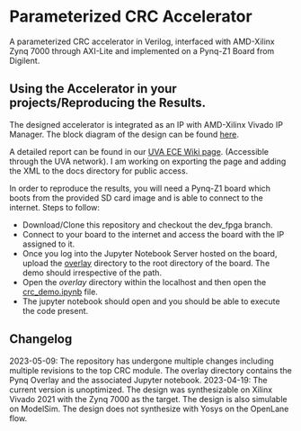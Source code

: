 # Parameterized CRC Accelerator
A parameterized CRC accelerator in Verilog, interfaced with AMD-Xilinx Zynq 7000 through AXI-Lite
and implemented on a Pynq-Z1 Board from Digilent.

## Using the Accelerator in your projects/Reproducing the Results.
The designed accelerator is integrated as an IP with AMD-Xilinx Vivado IP Manager.
The block diagram of the design can be found [here](docs/reports_and_proposals/design_1.pdf).

A detailed report can be found in our [UVA ECE Wiki page](http://venividiwiki.ee.virginia.edu/mediawiki/index.php/Parameterized_CRC_Accelerator#Objective_and_Introduction_to_the_Project). (Accessible through the UVA network). I am working on exporting the page and 
adding the XML to the docs directory for public access.

In order to reproduce the results, you will need a Pynq-Z1 board which boots from 
the provided SD card image and is able to connect to the internet.
Steps to follow:
- Download/Clone this repository and checkout the dev_fpga branch.
- Connect to your board to the internet and access the board with the IP assigned to it.
- Once you log into the Jupyter Notebook Server hosted on the board, upload the [overlay](./overlay) 
  directory to the root directory of the board. The demo should irrespective of the path.
- Open the _overlay_ directory within the localhost and then open the [crc_demo.ipynb](./overlay/crc_demo.ipynb)
  file.
- The jupyter notebook should open and you should be able to execute the code present.

## Changelog
2023-05-09: The repository has undergone multiple changes including multiple revisions
to the top CRC module. The overlay directory contains the Pynq Overlay and the associated 
Jupyter notebook.
2023-04-19: The current version is unoptimized. The design was synthesizable
on Xilinx Vivado 2021 with the Zynq 7000 as the target. The design is also
simulable on ModelSim. The design does not synthesize with Yosys on the OpenLane
flow.
